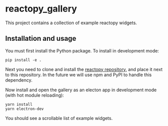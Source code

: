 # reactopy_gallery

This project contains a collection of example reactopy widgets.

## Installation and usage

You must first install the Python package. To install in development mode:

```
pip install -e .
```

Next you need to clone and install the [reactopy repository](https://github.com/flatironinstitute/reactopy), and place it next to this repository. In the future we will use npm and PyPI to handle this dependency.

Now install and open the gallery as an electon app in development mode (with hot module reloading):

```
yarn install
yarn electron-dev
```

You should see a scrollable list of example widgets.